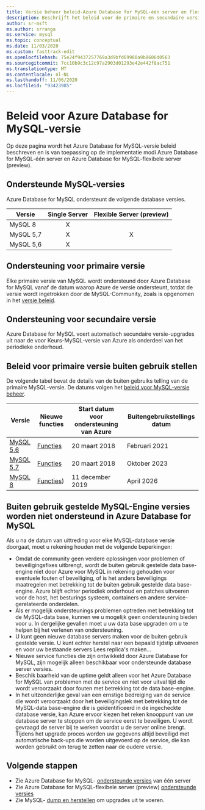 ```yaml
---
title: Versie beheer beleid-Azure Database for MySQL-één server en flexibele server (preview)
description: Beschrijft het beleid voor de primaire en secundaire versies van MySQL in Azure Database for MySQL
author: sr-msft
ms.author: srranga
ms.service: mysql
ms.topic: conceptual
ms.date: 11/03/2020
ms.custom: fasttrack-edit
ms.openlocfilehash: 75e24f9437257769a3d9bfd69980a9b8606d0563
ms.sourcegitcommit: 7cc10b9c3c12c97a2903d01293e42e442f8ac751
ms.translationtype: MT
ms.contentlocale: nl-NL
ms.lasthandoff: 11/06/2020
ms.locfileid: "93423985"
---
```

# <a name="azure-database-for-mysql-versioning-policy"></a>Beleid voor Azure Database for MySQL-versie

Op deze pagina wordt het Azure Database for MySQL-versie beleid beschreven en is van toepassing op de implementatie modi Azure Database for MySQL-één server en Azure Database for MySQL-flexibele server (preview).

## <a name="supported--mysql-versions"></a>Ondersteunde MySQL-versies

Azure Database for MySQL ondersteunt de volgende database versies.

| Versie | Single Server | Flexible Server (preview) |
| ----- | :------: | :----: |
| MySQL 8 | X |  | 
| MySQL 5,7 | X | X |
| MySQL 5,6| X |  |


## <a name="major-version-support"></a>Ondersteuning voor primaire versie
Elke primaire versie van MySQL wordt ondersteund door Azure Database for MySQL vanaf de datum waarop Azure de versie ondersteunt, totdat de versie wordt ingetrokken door de MySQL-Community, zoals is opgenomen in het [versie beleid](https://en.wikipedia.org/wiki/mysql).

## <a name="minor-version-support"></a>Ondersteuning voor secundaire versie
Azure Database for MySQL voert automatisch secundaire versie-upgrades uit naar de voor Keurs-MySQL-versie van Azure als onderdeel van het periodieke onderhoud. 

## <a name="major-version-retirement-policy"></a>Beleid voor primaire versie buiten gebruik stellen
De volgende tabel bevat de details van de buiten gebruiks telling van de primaire MySQL-versie. De datums volgen het [beleid voor MySQL-versie beheer](https://www.mysql.com/support/eol-notice.html).

| Versie | Nieuwe functies | Start datum voor ondersteuning van Azure | Buitengebruikstellings datum|
| ----- | ----- | ------ | ----- |
| [MySQL 5,6](https://dev.mysql.com/doc/relnotes/mysql/5.6/)| [Functies](https://dev.mysql.com/doc/relnotes/mysql/5.6/en/news-5-6-49.html)  | 20 maart 2018 | Februari 2021
| [MySQL 5,7](https://dev.mysql.com/doc/relnotes/mysql/5.7/) | [Functies](https://dev.mysql.com/doc/relnotes/mysql/5.7/en/news-5-7-31.html) | 20 maart 2018 | Oktober 2023
| [MySQL 8](https://mysqlserverteam.com/whats-new-in-mysql-8-0-generally-available/) | [Functies](https://dev.mysql.com/doc/relnotes/mysql/8.0/en/news-8-0-21.html)) | 11 december 2019 | April 2026


## <a name="retired-mysql-engine-versions-not-supported-in-azure-database-for-mysql"></a>Buiten gebruik gestelde MySQL-Engine versies worden niet ondersteund in Azure Database for MySQL

Als u na de datum van uittreding voor elke MySQL-database versie doorgaat, moet u rekening houden met de volgende beperkingen:
- Omdat de community geen verdere oplossingen voor problemen of beveiligingsfixes uitbrengt, wordt de buiten gebruik gestelde data base-engine niet door Azure voor MySQL in rekening gehouden voor eventuele fouten of beveiliging, of is het anders beveiligings maatregelen met betrekking tot de buiten gebruik gestelde data base-engine. Azure blijft echter periodiek onderhoud en patches uitvoeren voor de host, het besturings systeem, containers en andere service-gerelateerde onderdelen.
- Als er mogelijk ondersteunings problemen optreden met betrekking tot de MySQL-data base, kunnen we u mogelijk geen ondersteuning bieden voor u. In dergelijke gevallen moet u uw data base upgraden om u te helpen bij het verlenen van ondersteuning.
- U kunt geen nieuwe database servers maken voor de buiten gebruik gestelde versie. U kunt echter herstel naar een bepaald tijdstip uitvoeren en voor uw bestaande servers Lees replica's maken...
- Nieuwe service functies die zijn ontwikkeld door Azure Database for MySQL, zijn mogelijk alleen beschikbaar voor ondersteunde database server versies.
- Beschik baarheid van de uptime geldt alleen voor het Azure Database for MySQL van problemen met de service en niet voor uitval tijd die wordt veroorzaakt door fouten met betrekking tot de data base-engine.  
- In het uitzonderlijke geval van een ernstige bedreiging van de service die wordt veroorzaakt door het beveiligingslek met betrekking tot de MySQL-data base-engine die is geïdentificeerd in de ingecheckte database versie, kan Azure ervoor kiezen het reken knooppunt van uw database server te stoppen om de service eerst te beveiligen. U wordt gevraagd de server bij te werken voordat u de server online brengt. Tijdens het upgrade proces worden uw gegevens altijd beveiligd met automatische back-ups die worden uitgevoerd op de service, die kan worden gebruikt om terug te zetten naar de oudere versie.


## <a name="next-steps"></a>Volgende stappen
- Zie Azure Database for MySQL- [ondersteunde versies](./concepts-supported-versions.md) van één server
- Zie Azure Database for MySQL-flexibele server (preview) [ondersteunde versies](flexible-server/concepts-supported-versions.md)
- Zie MySQL- [dump en herstellen](./concepts-migrate-dump-restore.md) om upgrades uit te voeren.
